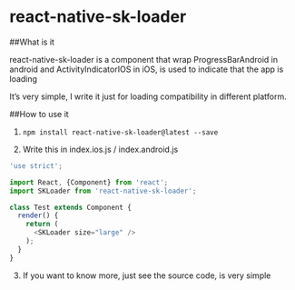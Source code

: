 # react-native-sk-loader

##What is it

react-native-sk-loader is a component that wrap ProgressBarAndroid in android and ActivityIndicatorIOS in iOS, is used to indicate that the app is loading

It’s very simple, I write it just for loading compatibility in different platform.

##How to use it

1. `npm install react-native-sk-loader@latest --save`

2. Write this in index.ios.js / index.android.js
```javascript
'use strict';

import React, {Component} from 'react';
import SKLoader from 'react-native-sk-loader';

class Test extends Component {
  render() {
    return (
      <SKLoader size="large" />
    );
  }
}

```

3. If you want to know more, just see the source code, is very simple
